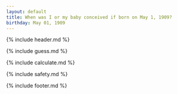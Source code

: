 ```yaml
---
layout: default
title: When was I or my baby conceived if born on May 1, 1909?
birthday: May 01, 1909
---
```


{% include header.md %}

{% include guess.md %}

{% include calculate.md %}

{% include safety.md %}

{% include footer.md %}



